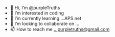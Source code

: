 - 👋 Hi, I’m @purpleTruths
- 👀 I’m interested in coding
- 🌱 I’m currently learning ...APS.net
- 💞️ I’m looking to collaborate on ...
- 📫 How to reach me ...purpletruths@gmail.com

<!---
purpleTruths/purpleTruths is a ✨ special ✨ repository because its `README.md` (this file) appears on your GitHub profile.
You can click the Preview link to take a look at your changes.
--->
